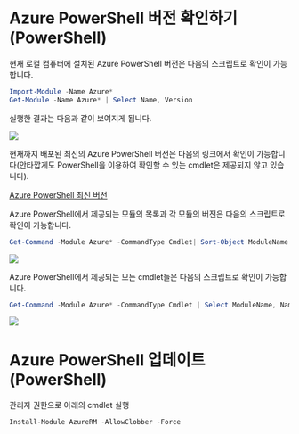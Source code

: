 # Azure PowerShell 버전 확인하기 (PowerShell)

현재 로컬 컴퓨터에 설치된 Azure PowerShell 버전은 다음의 스크립트로 확인이 가능합니다.

```powershell
Import-Module -Name Azure*
Get-Module -Name Azure* | Select Name, Version
```
실행한 결과는 다음과 같이 보여지게 됩니다.

![](https://jyseongfileshare.blob.core.windows.net/images/version-01.png)

현재까지 배포된 최신의 Azure PowerShell 버전은 다음의 링크에서 확인이 가능합니다(안타깝게도 PowerShell을 이용하여 확인할 수 있는 cmdlet은 제공되지 않고 있습니다).

[Azure PowerShell 최신 버전](https://github.com/Azure/azure-powershell/releases)

Azure PowerShell에서 제공되는 모듈의 목록과 각 모듈의 버전은 다음의 스크립트로 확인이 가능합니다.

```powershell
Get-Command -Module Azure* -CommandType Cmdlet| Sort-Object ModuleName| Select ModuleName, Version | Get-Unique -AsString
```

![](https://jyseongfileshare.blob.core.windows.net/images/version-02.png)


Azure PowerShell에서 제공되는 모든 cmdlet들은 다음의 스크립트로 확인이 가능합니다.

```powershell
Get-Command -Module Azure* -CommandType Cmdlet | Select ModuleName, Name, Verb, Noun | Sort-Object ModuleName, Noun, Verb
```

![](https://jyseongfileshare.blob.core.windows.net/images/version-03.png)

# Azure PowerShell 업데이트 (PowerShell)

관리자 권한으로 아래의 cmdlet 실행

```powershell
Install-Module AzureRM -AllowClobber -Force
```